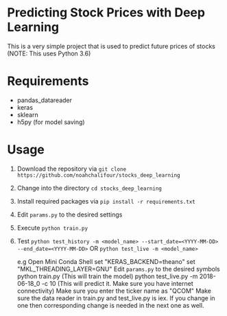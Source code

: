 # Predicting Stock Prices with Deep Learning
This is a very simple project that is used to predict future prices of stocks (NOTE: This uses Python 3.6)

# Requirements
- pandas_datareader
- keras
- sklearn
- h5py (for model saving)

# Usage
1. Download the repository via `git clone https://github.com/noahchalifour/stocks_deep_learning`
2. Change into the directory `cd stocks_deep_learning`
3. Install required packages via `pip install -r requirements.txt`
4. Edit `params.py` to the desired settings
5. Execute `python train.py`
6. Test `python test_history -m <model_name> --start_date=<YYYY-MM-DD> --end_date=<YYYY-MM-DD>` OR `python test_live -m <model_name>`

	e.g
Open Mini Conda Shell
set "KERAS_BACKEND=theano"
set "MKL_THREADING_LAYER=GNU"
Edit `params.py` to the desired symbols
python train.py   (This will train the model)
python test_live.py -m 2018-06-18_0 -c 10  (This will predict it. Make sure you have internet connectivity)
Make sure you enter the ticker name as "QCOM"
Make sure the data reader in train.py and test_live.py is iex. If you change in one then corresponding change is needed in the next one as well.
